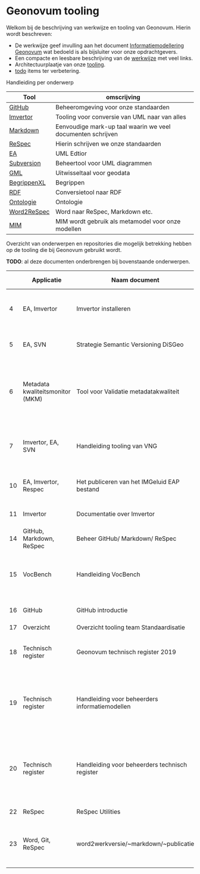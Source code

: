 # Geonovum tooling

Welkom bij de beschrijving van werkwijze en tooling van Geonovum.
Hierin wordt beschreven:

- De werkwijze geef invulling aan het document [Informatiemodellering Geonovum](https://stichtinggeonovum.sharepoint.com/:b:/s/Basisprogramma/EVGORVYMb0FFkjC0L14Ud5AB3cuyP27Ux2lz6ZfxGqqMDw?e=ESaacU) wat bedoeld is als bijsluiter voor onze opdrachtgevers.
- Een compacte en leesbare beschrijving van de [werkwijze](werkwijzemodelleren.md) met veel links.
- Architectuurplaatje van onze [tooling](tooling.md).
- [todo](werkwijze-todo.md) items ter verbetering.

Handleiding per onderwerp

| Tool                                    | omscrijving                                                 |
| --------------------------------------- | ----------------------------------------------------------- |
| [GitHub](GitHub/index.md)               | Beheeromgeving voor onze standaarden                        |
| [Imvertor](Imvertor/index.md)           | Tooling voor conversie van UML naar van alles               |
| [Markdown](Markdown/index.md)           | Eenvoudige mark-up taal waarin we veel documenten schrijven |
| [ReSpec](ReSpec/index.md)               | Hierin schrijven we onze standaarden                        |
| [EA](EA/index.md)                       | UML Edtior                                                  |
| [Subversion](svn/index.md)              | Beheertool voor UML diagrammen                              |
| [GML](GML/index.md)                     | Uitwisseltaal voor geodata                                  |
| [BegrippenXL](Begrippen/BegrippenXL.md) | Begrippen                                                   |
| [RDF](RDF/index.md)                     | Conversietool naar RDF                                      |
| [Ontologie](Ontologie/Handleiding-ontologie-maken-en-publiceren.md)             | Ontologie                                                   |
| [Word2ReSpec](Word2xxx/index.md)         | Word naar ReSpec, Markdown etc.                             |
| [MIM](MIM/index.md)                     | MIM wordt gebruik als metamodel voor onze modellen          |

Overzicht van onderwerpen en repositories die mogelijk betrekking hebben op de tooling die bij Geonovum gebruikt wordt.

**TODO**: al deze documenten onderbrengen bij bovenstaande onderwerpen.

| | Applicatie | Naam document | Korte omschrijving | Laatst bijgewerkt | Locatie | Gebruik |
| --- | --- | --- | --- | --- | --- | --- |
| 4 | EA, Imvertor | Imvertor installeren | Instructies voor de installatie en configuratie van Imvertor voor Enterprise Architect | 2022 | [GitHub](https://github.com/Geonovum/imvertor/blob/main/handleidingen/Imvertor%20-%20installeren%20voor%20EAP.md) | Openbaar |
| 5 | EA, SVN | Strategie Semantic Versioning DiSGeo | Beschrijft de implementatie van Semantic Versioning voor DiSGeo | 2022 | [GitHub](https://github.com/Geonovum/disgeo-im/blob/main/docs/algemeen/versionering_strategie.md) | Openbaar |
| 6 | Metadata kwaliteitsmonitor (MKM) | Tool voor Validatie metadatakwaliteit | De metadata kwaliteits monitor (MKM) maakt automatisch rapportages over de kwaliteit van metadata uit een Catalogue Servcie for the Web (CSW). | 2019 | [GitHub](https://github.com/Geonovum/metadatakwaliteit) | Openbaar |
| 7 | Imvertor, EA, SVN | Handleiding tooling van VNG | Deze Wiki is een inventarisatie van informatie over de Model Driven Design aanpak van VNG Realisatie. | ---- | [GitHub](https://vng-realisatie.github.io/Model-Driven-Design-Documentatie/) | Openbaar |
| 10 | EA, Imvertor, Respec | Het publiceren van het IMGeluid EAP bestand | Een werkinstructie voor IMGeluid maar zeker toepasbaar voor alle standaarden | 2023 |[Confluence](https://geonovum.atlassian.net/l/cp/Fi0U9bCk) | Intern |
| 11 |Imvertor | Documentatie over Imvertor | Lijstje links naar handige Imvertor dingetjes | 2021 | [Confluence](https://geonovum.atlassian.net/l/cp/2iwpfavy) | Intern |
| 14 |GitHub, Markdown, ReSpec | Beheer GitHub/ Markdown/ ReSpec | Handleiding van genoemde tooling | 2022 | [Onedrive](https://stichtinggeonovum.sharepoint.com/:w:/r/sites/msteams_bf388d/Gedeelde%20documenten/General/A%20Beheer%20Geostandaarden/Handleidingen/Handleiding%20GitHub%20ReSpec%20Markdown%20v1.1.docx?d=wcec3f04c51c85e0ba6a6005f1166a81c&csf=1&web=1&e=3HGDEI)| Intern |
| 15 | VocBench | Handleiding VocBench | Een simpele snelstartgids voor het voor het ontwikkelen van begrippenmodellen in VocBench als Linked data. | 2022 | [Onedrive](https://stichtinggeonovum.sharepoint.com/:p:/r/sites/msteams_bf388d/Gedeelde%20documenten/General/A%20Beheer%20Geostandaarden/Handleidingen/20210125%20Werken%20met%20VocBench.pptx?d=wa614298850a24803b8eb658aa51ff4ee&csf=1&web=1&e=vhYwX3)| Intern |
| 16 | GitHub | GitHub introductie |  Waarom github handig is en hoe je aan de slag kunt | 2023 |[Onedrive](https://stichtinggeonovum.sharepoint.com/:w:/r/sites/msteams_bf388d/Gedeelde%20documenten/General/A%20Beheer%20Geostandaarden/Handleidingen/Handleiding%20introductie%20Github.docx?d=w963f0d41bdb55e97b3aa3e9f68ac87e2&csf=1&web=1&e=Z4ICcH)| Intern |
| 17 | Overzicht | Overzicht tooling team Standaardisatie | handig overzicht | 2023 | [Onedrive](https://stichtinggeonovum.sharepoint.com/:w:/r/sites/msteams_bf388d/Gedeelde%20documenten/General/A%20Beheer%20Geostandaarden/Tooling/Overzicht%20tooling%20team%20Standaardisatie.docx?d=we7a1b6e0c1005cb4a9611f23881311af&csf=1&web=1&e=8DIJfs)| Intern |
| 18 | Technisch register | Geonovum technisch register 2019 | Instructies hoe je een Respec document automatisch publiceert op docs.geostandaarden.nl | 2020 | [GitHub](https://github.com/Geonovum/technisch-register-2019) | Intern |
| 19 | Technisch register | Handleiding voor beheerders informatiemodellen | In dit document worden de stappen beschreven voor het publiceren van de technische bestanden van een informatiemodel in het Technisch register van Geonovum. | 2019 | [GitHub](https://github.com/Geonovum/technisch-register-2019/blob/master/documentatie/HandleidingVoorBeheerdersInformatiemodellen.md) | Intern |
| 20 | Technisch register | Handleiding voor beheerders technisch register | In dit document worden de stappen beschreven voor het opzetten van een systeem voor het volgen van versies van een nieuw informatiemodel in het Technisch register van Geonovum. | 2022 | [GitHub](https://github.com/Geonovum/technisch-register-2019/blob/master/documentatie/HandleidingVoorBeheerdersTechnischRegister.md) | Intern |
| 22 | ReSpec | ReSpec Utilities | ReSpec Utilities voor Geonovum | 2019 | [GitHub](https://github.com/Geonovum/respec-utils) | Intern |
| 23 | Word, Git, ReSpec | word2werkversie/~markdown/~publicatie | Beschrijving van ingerichte workflow waarmee je Word-bestanden om kunt zetten naar een ReSpec-werkversies. | 2023 | [Github](https://geonovum.github.io/word2werkversie_handleiding/) | Intern |

